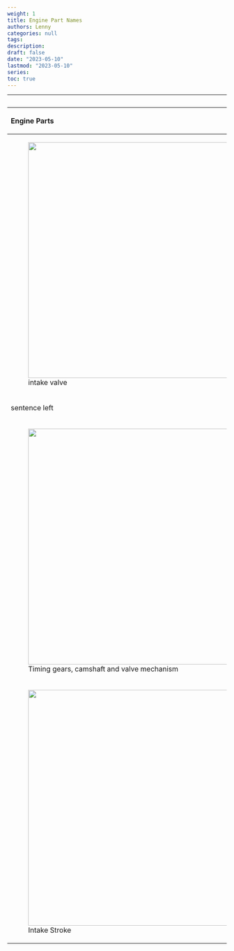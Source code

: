 ```yaml
---
weight: 1
title: Engine Part Names
authors: Lenny
categories: null
tags: 
description: 
draft: false
date: "2023-05-10"
lastmod: "2023-05-10"
series:
toc: true
---
```



<!--more-->
---

<table >
<caption style="text-align:left", align = "top"><b></b></caption>
<colgroup><col style="width: 50%" /><col style="width: 50%" />
</colgroup>
<thead>
  <tr VALIGN=TOP style="text-align:left"  class="header">
    <th><p>Engine Parts</p></th>
    <th><p>Engine Parts</p></th>
  </tr>
</thead>
<tbody VALIGN=TOP>
  <tr>
    <td><p>
    <figure>
  <img width = "540" src = "/docs/images/intake valve.jpeg"/>
  <figcaption class = "bottom">intake valve</figcaption>
</figure>
    </p></td>
    <td><p>sentence right.
    </p></td>
  </tr>
  <tr>
    <td><p>sentence left
    </p></td>
    <td><p> sentence right.
    </p></td>
  </tr>
  <tr>
    <td><p>
    <figure>
  <img width = "540" src = "/docs/images/camshaft module.jpg"/>
  <figcaption class = "bottom">Timing gears, camshaft and valve mechanism</figcaption>
</figure>
    </p></td>
    <td><p>
    <figure>
  <img width = "540" src = "/docs/images/camshaft-position-sensor.jpg"/>
  <figcaption class = "bottom">camshaft position sensor</figcaption>
</figure>
    </p></td>    
  </tr>
  <tr>
    <td><p>
    <figure>
  <img width = "540" src = "/docs/images/intake-stroke.jpg"/>
  <figcaption class = "bottom">Intake Stroke</figcaption>
</figure>
    </p></td>
    <td><p> sentence right.
    </p></td>
  </tr>
</tbody>
</table>